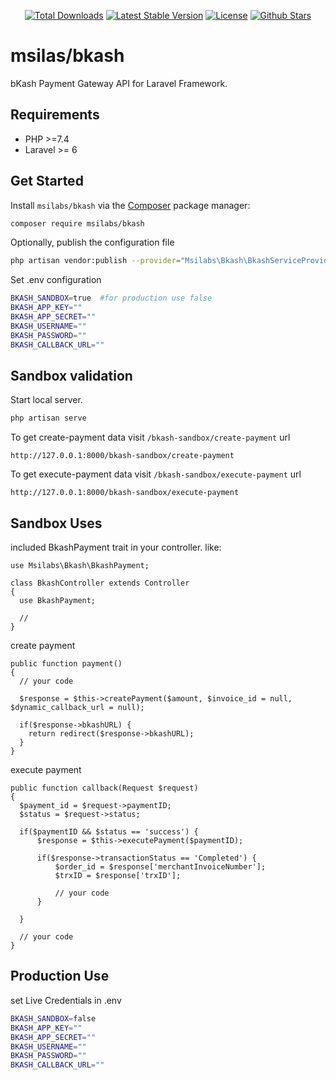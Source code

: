 <p align="center">
  <a href="https://packagist.org/packages/msilabs/bkash"><img src="https://img.shields.io/packagist/dt/msilabs/bkash" alt="Total Downloads"></a>
  <a href="https://packagist.org/packages/msilabs/bkash"><img src="https://img.shields.io/packagist/v/msilabs/bkash" alt="Latest Stable Version"></a>
  <a href="https://packagist.org/packages/msilabs/bkash"><img src="https://img.shields.io/packagist/l/msilabs/bkash" alt="License"></a>
  <a href="https://packagist.org/packages/msilabs/bkash"><img src="https://img.shields.io/github/stars/msilabs/bkash" alt="Github Stars"></a>
</p>

# msilas/bkash

bKash Payment Gateway API for Laravel Framework.

## Requirements

- PHP >=7.4
- Laravel >= 6

## Get Started

Install `msilabs/bkash` via the [Composer](https://getcomposer.org/) package manager:

```bash
composer require msilabs/bkash
```

Optionally, publish the configuration file

```bash
php artisan vendor:publish --provider="Msilabs\Bkash\BkashServiceProvider"
```

Set .env configuration

```bash
BKASH_SANDBOX=true  #for production use false
BKASH_APP_KEY=""
BKASH_APP_SECRET=""
BKASH_USERNAME=""
BKASH_PASSWORD=""
BKASH_CALLBACK_URL=""
```
## Sandbox validation
Start local server.

```bash
php artisan serve
```

To get create-payment data visit `/bkash-sandbox/create-payment` url

```
http://127.0.0.1:8000/bkash-sandbox/create-payment
```

To get execute-payment data visit `/bkash-sandbox/execute-payment` url

```
http://127.0.0.1:8000/bkash-sandbox/execute-payment
```

## Sandbox Uses

included BkashPayment trait in your controller. like:
```
use Msilabs\Bkash\BkashPayment;

class BkashController extends Controller
{
  use BkashPayment;

  //
}
```

create payment

```
public function payment()
{
  // your code 

  $response = $this->createPayment($amount, $invoice_id = null, $dynamic_callback_url = null);

  if($response->bkashURL) {
    return redirect($response->bkashURL);
  }
}

```

execute payment

```
public function callback(Request $request)
{
  $payment_id = $request->paymentID;
  $status = $request->status;

  if($paymentID && $status == 'success') {
      $response = $this->executePayment($paymentID);

      if($response->transactionStatus == 'Completed') {
          $order_id = $response['merchantInvoiceNumber'];
          $trxID = $response['trxID'];

          // your code
      }

  }

  // your code
}
```

## Production Use

set Live Credentials in .env

```bash
BKASH_SANDBOX=false
BKASH_APP_KEY=""
BKASH_APP_SECRET=""
BKASH_USERNAME=""
BKASH_PASSWORD=""
BKASH_CALLBACK_URL=""
```
